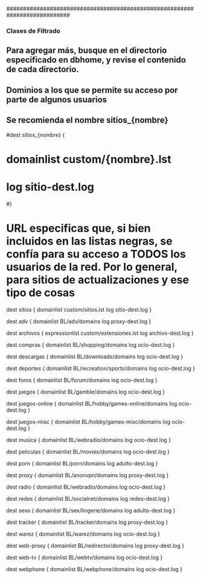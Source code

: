 ########################################################################### 
### Clases de Filtrado 
## Para agregar más, busque en el directorio especificado en dbhome, y revise el contenido de cada directorio. 

## Dominios a los que se permite su acceso por parte de algunos usuarios
## Se recomienda el nombre sitios_{nombre}
#dest sitios_{nombre} {
#  domainlist custom/{nombre}.lst
#  log sitio-dest.log
#}

# URL especificas que, si bien incluidos en las listas negras, se confía para su acceso a TODOS los usuarios de la red. Por lo general, para sitios de actualizaciones y ese tipo de cosas
dest sitios { 
    domainlist custom/sitios.lst
    log sitio-dest.log
} 

dest adv {
    domainlist BL/adv/domains
    log proxy-dest.log 
}

dest archivos {
    expressionlist custom/extensiones.lst
    log archivo-dest.log
}

dest compras {
    domainlist BL/shopping/domains 
    log ocio-dest.log
}

dest descargas {
    domainlist BL/downloads/domains
    log ocio-dest.log
}

dest deportes {
    domainlist BL/recreation/sports/domains
    log ocio-dest.log
}

dest foros {
    domainlist BL/forum/domains
    log ocio-dest.log
}

dest juegos {
    domainlist BL/gamble/domains
    log ocio-dest.log
}

dest juegos-online {
    domainlist BL/hobby/games-online/domains
    log ocio-dest.log
}

dest juegos-misc {
    domainlist BL/hobby/games-misc/domains
    log ocio-dest.log
}

dest musica {
    domainlist BL/webradio/domains
    log ocio-dest.log
}

dest peliculas {
    domainlist BL/movies/domains
    log ocio-dest.log
}

dest porn {
    domainlist BL/porn/domains
    log adulto-dest.log
}

dest proxy {
    domainlist BL/anonvpn/domains
    log proxy-dest.log
}

dest radio {
    domainlist BL/webradio/domains
    log ocio-dest.log
}

dest redes {
    domainlist BL/socialnet/domains
    log redes-dest.log
} 

dest sexo {
    domainlist BL/sex/lingerie/domains
    log adulto-dest.log
}

dest tracker {
    domainlist BL/tracker/domains
    log proxy-dest.log
}

dest warez {
    domainlist BL/warez/domains
    log ocio-dest.log
}
 
dest web-proxy {
    domainlist BL/redirector/domains
    log proxy-dest.log
}

dest web-tv {
    domainlist BL/webtv/domains
    log ocio-dest.log
}

dest webphone {
    domainlist BL/webphone/domains
    log ocio-dest.log
}
